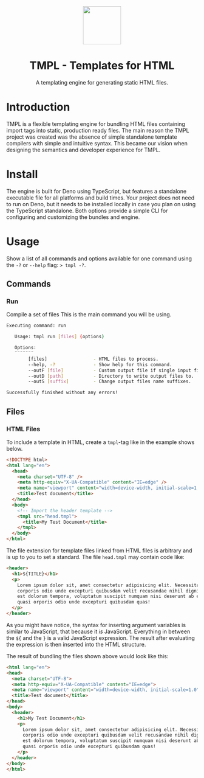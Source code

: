 <div align="center">
     <img src="https://webstockreview.net/images/fountain-clipart-free-water-droplet-19.png" width="100px" />
     <h1>TMPL - Templates for HTML</h1>
     <p>A templating engine for generating static HTML files.</p>
</div>

# Introduction
TMPL is a flexible templating engine for bundling HTML files containing import tags into static, production ready files.
The main reason the TMPL project was created was the absence of simple standalone template compilers with simple and intuitive syntax. This became our vision when designing the semantics and developer experience for TMPL.

# Install
The engine is built for Deno using TypeScript, but features a standalone executable file for all platforms and build times.
Your project does not need to run on Deno, but it needs to be installed locally in case you plan on using the TypeScript standalone.
Both options provide a simple CLI for configuring and customizing the bundles and engine.

# Usage
Show a list of all commands and options available for one command using the `-?` or `--help` flag: `> tmpl -?`.

## Commands
### Run
Compile a set of files 
This is the main command you will be using.

```bash
Executing command: run

   Usage: tmpl run [files] (options)

   Options:
   ¨¨¨¨¨¨¨
        [files]                 - HTML files to process.
        --help, -?              - Show help for this command.
        --outF [file]           - Custom output file if single input file.
        --outD [path]           - Directory to write output files to.
        --outS [suffix]         - Change output files name suffixes.

Successfully finished without any errors!
```

## Files

### HTML Files

To include a template in HTML, create a `tmpl`-tag like in the example shows below.
```html
<!DOCTYPE html>
<html lang="en">
  <head>
    <meta charset="UTF-8" />
    <meta http-equiv="X-UA-Compatible" content="IE=edge" />
    <meta name="viewport" content="width=device-width, initial-scale=1.0" />
    <title>Test document</title>
  </head>
  <body>
    <!-- Import the header template -->
    <tmpl src="head.tmpl">
      <title>My Test Document</title>
    </tmpl>
  </body>
</html>
```

The file extension for template files linked from HTML files is arbitrary and is up to you to set a standard.
The file `head.tmpl` may contain code like:

```html
<header>
  <h1>${TITLE}</h1>
  <p>
    Lorem ipsum dolor sit, amet consectetur adipisicing elit. Necessitatibus
    corporis odio unde excepturi quibusdam velit recusandae nihil dignissimos
    est dolorum tempora, voluptatum suscipit numquam nisi deserunt ab error
    quasi orporis odio unde excepturi quibusdam quas!
  </p>
</header>
```

As you might have notice, the syntax for inserting argument variables is similar to JavaScript, that because it *is* JavaScript.
Everything in between the `${` and the `}` is a valid JavaScript expression. The result after evaluating the expression is then inserted into the HTML structure.

The result of bundling the files shown above would look like this:

```html
<html lang="en">
<head>
  <meta charset="UTF-8">
  <meta http-equiv="X-UA-Compatible" content="IE=edge">
  <meta name="viewport" content="width=device-width, initial-scale=1.0">
  <title>Test document</title>
</head>
<body>
  <header>
    <h1>My Test Document</h1>
    <p>
      Lorem ipsum dolor sit, amet consectetur adipisicing elit. Necessitatibus
      corporis odio unde excepturi quibusdam velit recusandae nihil dignissimos
      est dolorum tempora, voluptatum suscipit numquam nisi deserunt ab error
      quasi orporis odio unde excepturi quibusdam quas!
    </p>
  </header>
</body>
</html>
```

